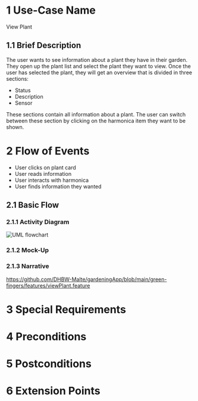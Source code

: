 # 1 Use-Case Name

View Plant

## 1.1 Brief Description

The user wants to see information about a plant they have in their garden. They open up the plant list and select the plant they want to view.
Once the user has selected the plant, they will get an overview that is divided in three sections:

- Status
- Description
- Sensor

These sections contain all information about a plant. The user can switch between these section by clicking on the harmonica item they want to be shown.

# 2 Flow of Events

- User clicks on plant card
- User reads information
- User interacts with harmonica
- User finds information they wanted

## 2.1 Basic Flow

### 2.1.1 Activity Diagram

![UML flowchart]()

### 2.1.2 Mock-Up

### 2.1.3 Narrative

https://github.com/DHBW-Malte/gardeningApp/blob/main/green-fingers/features/viewPlant.feature

# 3 Special Requirements

# 4 Preconditions

# 5 Postconditions

# 6 Extension Points
